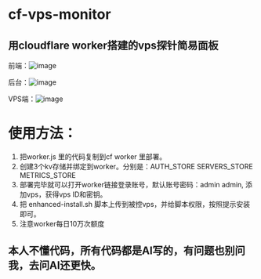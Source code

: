 # cf-vps-monitor
## 用cloudflare worker搭建的vps探针简易面板
前端：![image](https://github.com/user-attachments/assets/08d7cc6e-0635-4e88-8e29-d5a4591fdb96)

后台：![image](https://github.com/user-attachments/assets/f5e4aaae-ac8d-4d76-89de-fe9ae6a00331)

VPS端：![image](https://github.com/user-attachments/assets/c0d92ab4-7e9f-4f57-b255-740b6c281926)


# 使用方法：
1. 把worker.js 里的代码复制到cf worker 里部署。
2. 创建3个kv存储并绑定到worker。分别是：AUTH_STORE  SERVERS_STORE  METRICS_STORE
3. 部署完毕就可以打开worker链接登录账号，默认账号密码：admin admin, 添加vps，获得vps ID和密钥。
4. 把 enhanced-install.sh 脚本上传到被控vps，并给脚本权限，按照提示安装即可。
5. 注意worker每日10万次额度
## 本人不懂代码，所有代码都是AI写的，有问题也别问我，去问AI还更快。
